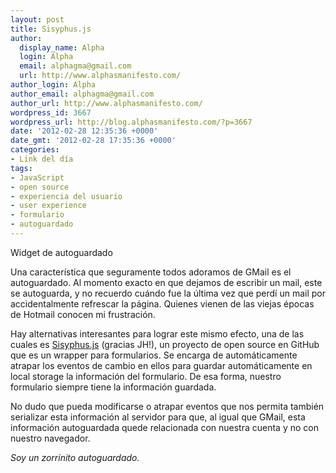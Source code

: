 ```yaml
---
layout: post
title: Sisyphus.js
author:
  display_name: Alpha
  login: Alpha
  email: alphagma@gmail.com
  url: http://www.alphasmanifesto.com/
author_login: Alpha
author_email: alphagma@gmail.com
author_url: http://www.alphasmanifesto.com/
wordpress_id: 3667
wordpress_url: http://blog.alphasmanifesto.com/?p=3667
date: '2012-02-28 12:35:36 +0000'
date_gmt: '2012-02-28 17:35:36 +0000'
categories:
- Link del día
tags:
- JavaScript
- open source
- experiencia del usuario
- user experience
- formulario
- autoguardado
---
```

Widget de autoguardado


Una característica que seguramente todos adoramos de GMail es el autoguardado. Al momento exacto en que dejamos de escribir un mail, este se autoguarda, y no recuerdo cuándo fue la última vez que perdí un mail por accidentalmente refrescar la página. Quienes vienen de las viejas épocas de Hotmail conocen mi frustración.

Hay alternativas interesantes para lograr este mismo efecto, una de las cuales es [Sisyphus.js](http://simsalabim.github.com/sisyphus/) (gracias JH!), un proyecto de open source en GitHub que es un wrapper para formularios. Se encarga de automáticamente atrapar los eventos de cambio en ellos para guardar automáticamente en local storage la información del formulario. De esa forma, nuestro formulario siempre tiene la información guardada.

No dudo que pueda modificarse o atrapar eventos que nos permita también serializar esta información al servidor para que, al igual que GMail, esta información autoguardada quede relacionada con nuestra cuenta y no con nuestro navegador.

_Soy un zorrinito autoguardado._
